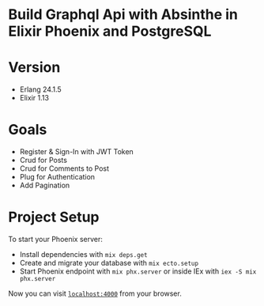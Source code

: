 # Build Graphql Api with Absinthe in Elixir Phoenix and PostgreSQL 

# Version
- Erlang 24.1.5
- Elixir 1.13

# Goals

- Register & Sign-In with JWT Token
- Crud for Posts
- Crud for Comments to Post
- Plug for Authentication
- Add Pagination

# Project Setup

To start your Phoenix server:

- Install dependencies with `mix deps.get`
- Create and migrate your database with `mix ecto.setup`
- Start Phoenix endpoint with `mix phx.server` or inside IEx with `iex -S mix phx.server`

Now you can visit [`localhost:4000`](http://localhost:4000/api/graphql) from your browser.

